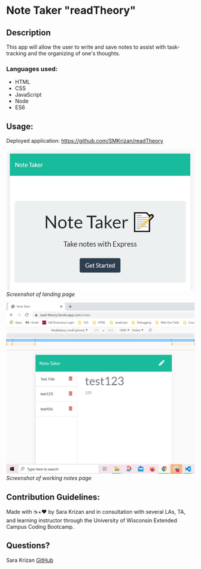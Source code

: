 # Note Taker "readTheory"

## Description
This app will allow the user to write and save notes to assist with task-tracking and the organizing of one's thoughts.

### Languages used:
- HTML
- CSS
- JavaScript
- Node
- ES6    

## <a name="usage">Usage</a>:

Deployed application:
https://github.com/SMKrizan/readTheory

![Application Screenshot](./assets/landingpage.jpg)*Screenshot of landing page*


![Application Screenshot](./assets/notes.jpg)*Screenshot of working notes page*


    
## <a name="contribution-guidelines">Contribution Guidelines</a>:
Made with ☕+❤️ by Sara Krizan and in consultation with several LAs, TA, and learning instructor through the University of Wisconsin Extended Campus Coding Bootcamp.


## <a name="questions?">Questions?</a>
Sara Krizan
[GitHub](https://github.com/SMKrizan)